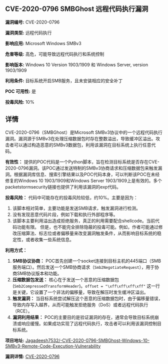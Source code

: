 ## CVE-2020-0796 SMBGhost 远程代码执行漏洞

**漏洞编号:** CVE-2020-0796

**漏洞类型:** 远程代码执行

**影响应用:** Microsoft Windows SMBv3

**危害等级:** 高危，可能导致远程代码执行和系统控制

**影响版本:** Windows 10 Version 1903/1909 和 Windows Server, version 1903/1909

**利用条件:** 目标系统开启SMB服务，且未安装相应的安全补丁

**POC 可用性:** 是

**投毒风险:** 10%

## 详情

CVE-2020-0796（SMBGhost）是Microsoft SMBv3协议中的一个远程代码执行漏洞。漏洞源于SMBv3在处理压缩数据包时存在整数溢出，导致缓冲区溢出。攻击者可以通过构造恶意的SMBv3数据包，利用该漏洞在目标系统上执行任意代码。

**有效性：**
提供的POC代码是一个Python脚本，旨在检测目标系统是否存在CVE-2020-0796漏洞。该POC通过发送特制的SMBv3协商请求和压缩数据包来触发漏洞。根据漏洞库信息、搜索引擎结果以及POC代码本身，可以判断该POC在未经修复的Windows 10 1903/1909和Windows Server 1903/1909上是有效的。多个packetstormsecurity链接也提供了利用该漏洞的exp代码。

**投毒风险：**
代码中可能存在的投毒风险较低，约10%。主要是因为：
1.  该脚本相对简单，主要功能是发送SMB请求，触发漏洞进行检测。
2.  没有发现恶意代码片段，例如下载和执行外部程序等。
3.  该脚本主要利用溢出造成拒绝服务，真正的利用需要配合shellcode。当前代码功能有限。
但是，也不能完全排除隐蔽的投毒可能。例如，作者可能通过修改压缩算法、标志位或者偏移量来改变漏洞触发条件，从而影响目标系统的稳定性，或者收集一些系统信息。

**利用方式：**
1.  **SMB协议协商：** POC首先创建一个socket连接到目标主机的445端口（SMB服务端口）。然后发送一个SMB协商请求（`Smb2NegotiateRequest`），用于协商SMB协议版本和功能。
2.  **压缩数据包发送：** 核心在于发送一个恶意的压缩数据包(`Smb2CompressedTransformHeader`)。`offset = "\xff\xff\xff\xff"` 这一行是关键，它设置了一个非法的偏移量，导致在解压时发生缓冲区溢出。
3.  **触发漏洞：** 当目标系统尝试解压这个恶意的压缩数据包时，由于偏移量错误，导致内存写入越界，从而可能触发拒绝服务（DoS）或者远程代码执行（RCE）。
4.  **漏洞利用结果：** POC的主要目的是验证漏洞的存在，通常会导致目标系统崩溃或响应缓慢。如果成功实现了远程代码执行，攻击者可以利用该漏洞控制目标系统。

**项目地址:** [Jagadeesh7532/-CVE-2020-0796-SMBGhost-Windows-10-SMBv3-Remote-Code-Execution-Vulnerability](https://github.com/Jagadeesh7532/-CVE-2020-0796-SMBGhost-Windows-10-SMBv3-Remote-Code-Execution-Vulnerability)

**漏洞详情:** [CVE-2020-0796](https://nvd.nist.gov/vuln/detail/CVE-2020-0796)